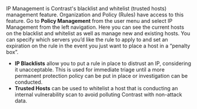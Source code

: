 <!--
title: "IP Management"
description: "Overview of IP management"
tags: "IP policy management protect"
-->

IP Management is Contrast's blacklist and whitelist (trusted hosts) management feature. Organization and Policy (Rules) have access to this feature. Go to **Policy Management** from the user menu and select IP Management from the left navigation. Here you can see the current hosts on the blacklist and whitelist as well as manage new and existing hosts. You can specify which servers you’d like the rule to apply to and set an expiration on the rule in the event you just want to place a host in a “penalty box”.

* **IP Blacklists** allow you to put a rule in place to distrust an IP, considering it unacceptable. This is used for immediate triage until a more permanent protection policy can be put in place or investigation can be conducted.  
* **Trusted Hosts** can be used to whitelist a host that is conducting an internal vulnerability scan to avoid polluting Contrast with non-attack data.  

